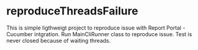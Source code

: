 # reproduceThreadsFailure
This is simple ligthweigt project to reproduce issue with Report Portal - Cucumber intgration.
Run MainCliRunner class to reproduce issue. Test is never closed because of waiting threads.
